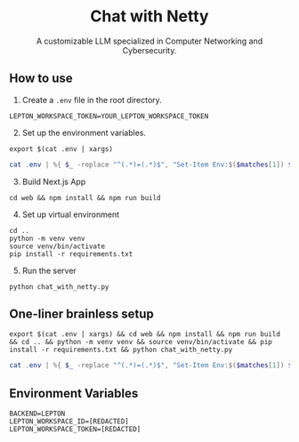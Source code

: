 <div align="center">
<h1 align="center">Chat with Netty</h1>
A customizable LLM specialized in Computer Networking and Cybersecurity.
<br/>
</div>

## How to use

<!-- Setup .env -->
1. Create a `.env` file in the root directory.
```.env
LEPTON_WORKSPACE_TOKEN=YOUR_LEPTON_WORKSPACE_TOKEN
```
2. Set up the environment variables.
```shell
export $(cat .env | xargs)
```
```powershell
cat .env | %{ $_ -replace "^(.*)=(.*)$", "Set-Item Env:$($matches[1]) $matches[2]" } | iex
```
3. Build Next.js App
```shell
cd web && npm install && npm run build
```
4. Set up virtual environment
```shell
cd ..
python -m venv venv
source venv/bin/activate
pip install -r requirements.txt
```
5. Run the server
```shell
python chat_with_netty.py
```

## One-liner brainless setup
```shell
export $(cat .env | xargs) && cd web && npm install && npm run build && cd .. && python -m venv venv && source venv/bin/activate && pip install -r requirements.txt && python chat_with_netty.py
```
```powershell
cat .env | %{ $_ -replace "^(.*)=(.*)$", "Set-Item Env:$($matches[1]) $matches[2]" } | iex; cd web; npm install; npm run build; cd ..; python -m venv venv; .\venv\Scripts\Activate.ps1; pip install -r requirements.txt; python chat_with_netty.py
```

## Environment Variables
```.env
BACKEND=LEPTON
LEPTON_WORKSPACE_ID=[REDACTED]
LEPTON_WORKSPACE_TOKEN=[REDACTED]

```